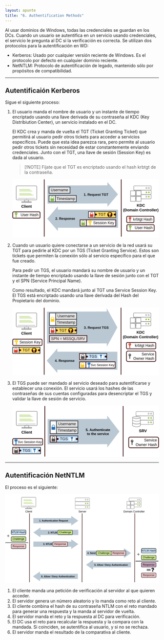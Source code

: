 ```yaml
---
layout: apunte
title: "6. Authentification Methods"
---
```


Al usar dominios de Windows, todas las credenciales se guardan en los DCs. Cuando un usuario se autentifica en un servicio usando credenciales, el servicio le pregunta al DC si la verificación es correcta. Se utilizan dos protocolos para la autentificación en WD:

- Kerberos: Usado por cualquier versión reciente de Windows. Es el protocolo por defecto en cualquier dominio reciente.
- NetNTLM: Protocolo de autentificación de legado, mantenido sólo por propósitos de compatibilidad.

-------------------
<h2>Autentificaión Kerberos</h2>
Sigue el siguiente proceso:

1. El usuario manda el nombre de usuario y un instante de tiempo encriptado usando una llave derivada de su contraseña al KDC (Key Distribiution Center), un servicio instalado en el DC.
   
   El KDC crea y manda de vuelta  el TGT (Ticket Granting Ticket) que permitirá al usuario pedir otros tickets para acceder a servicios específicos. Puede que esta idea parezca rara, pero permite al usuario pedir otros tickets sin necesidad de estar constantemente enviando credenciales. Junto con el TGT, una llave de sesión (Session Key) es dada al usuario.
   
   >[!NOTE] Fíjate que el TGT es encriptado usando el hash krbtgt de la contraseña.
   
   ![](/apuntes/img/064.png)
2. Cuando un usuario quiere conectarse a un servicio de la red usará su TGT para pedirle al KDC por un TGS (Ticket Granting Service). Estos son tickets que permiten la conexión sólo al servicio específico para el que fue creado.
   
   Para pedir un TGS, el usuario mandará su nombre de usuario y un instante de tiempo encriptado usando la llave de sesión junto con el TGT y el SPN (Service Principal Name).
   
   Como resultado, el KDC mandará junto al TGT una Service Session Key. El TGS está encriptado usando una llave derivada del Hash del Propietario del dominio.
   
   ![](/apuntes/img/065.png)
3. El TGS puede ser mandado al servicio deseado para autentificarse y establecer una conexión. El servicio usará los hashes de las contraseñas de sus cuentas configuradas para desencriptar el TGS y validar la llave de sesión de servicio.
   
   ![](/apuntes/img/066.png)

------------------
<h2>Autentificación NetNTLM</h2>
El proceso es el siguiente:

![](/apuntes/img/067.png)

1. El cliente manda una petición de verificación al servidor al que quieren acceder.
2. El servidor genera un número aleatorio y lo manda como reto al cliente.
3. El cliente combina el hash de su contraseña NTLM con el reto mandado para generar una respuesta y la manda al servidor de vuelta.
4. El servidor manda el reto y la respuesta al DC para verificación.
5. El DC usa el reto para recalcular la respuesta y la compara con la mandada. Si coinciden, se autentifica al usuario, y si no se rechaza.
6. El servidor manda el resultado de la comparativa al cliente.